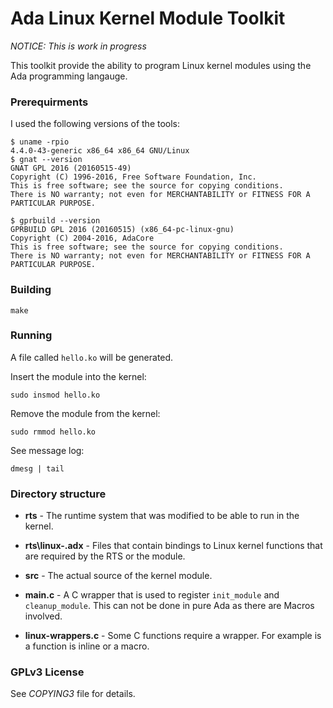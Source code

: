 Ada Linux Kernel Module Toolkit
===============================

_NOTICE: This is work in progress_

This toolkit provide the ability to program Linux kernel modules using the Ada programming langauge.

### Prerequirments

I used the following versions of the tools:

```
$ uname -rpio
4.4.0-43-generic x86_64 x86_64 GNU/Linux
$ gnat --version
GNAT GPL 2016 (20160515-49)
Copyright (C) 1996-2016, Free Software Foundation, Inc.
This is free software; see the source for copying conditions.
There is NO warranty; not even for MERCHANTABILITY or FITNESS FOR A PARTICULAR PURPOSE.

$ gprbuild --version
GPRBUILD GPL 2016 (20160515) (x86_64-pc-linux-gnu)
Copyright (C) 2004-2016, AdaCore
This is free software; see the source for copying conditions.
There is NO warranty; not even for MERCHANTABILITY or FITNESS FOR A PARTICULAR PURPOSE.
```

### Building

``` make ```

### Running

A file called ```hello.ko``` will be generated.

Insert the module into the kernel:

```sudo insmod hello.ko```

Remove the module from the kernel:

```sudo rmmod hello.ko ```

See message log:

```dmesg | tail```

### Directory structure


* **rts** - The runtime system that was modified to be able to run in the kernel.

* **rts\linux-<package>.adx** - Files that contain bindings to Linux kernel functions that are required by the RTS or the module.

* **src** - The actual source of the kernel module.

* **main.c** - A C wrapper that is used to register ```init_module``` and ```cleanup_module```. This can not be done in pure Ada as there are Macros involved. 

* **linux-wrappers.c** - Some C functions require a wrapper. For example is a function is inline or a macro.

### GPLv3 License

See _COPYING3_ file for details.
